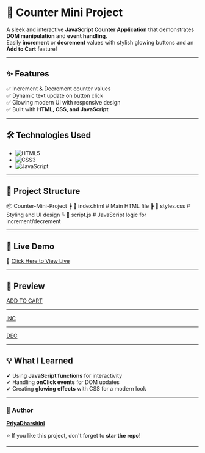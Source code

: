 # 🔢 Counter Mini Project  

A sleek and interactive **JavaScript Counter Application** that demonstrates **DOM manipulation** and **event handling**.  
Easily **increment** or **decrement** values with stylish glowing buttons and an **Add to Cart** feature!  

---

## ✨ Features  
✅ Increment & Decrement counter values  
✅ Dynamic text update on button click  
✅ Glowing modern UI with responsive design  
✅ Built with **HTML, CSS, and JavaScript**  

---

## 🛠️ Technologies Used  
- ![HTML5](https://img.shields.io/badge/HTML5-orange?style=for-the-badge&logo=html5)  
- ![CSS3](https://img.shields.io/badge/CSS3-blue?style=for-the-badge&logo=css3)  
- ![JavaScript](https://img.shields.io/badge/JavaScript-yellow?style=for-the-badge&logo=javascript)  

---

## 📂 Project Structure  
📦 Counter-Mini-Project
┣ 📜 index.html # Main HTML file
┣ 📜 styles.css # Styling and UI design
┗ 📜 script.js # JavaScript logic for increment/decrement


---

## 🚀 Live Demo  
🔗 [Click Here to View Live](https://priyadhar29.github.io/Counter_JS/) 

---

## 📸 Preview  
[ADD TO CART](https://github.com/Priyadhar29/Counter_JS/blob/main/Images/Add%20to%20Cart.png)

---
[INC](https://github.com/Priyadhar29/Counter_JS/blob/main/Images/Increased.png)

---
[DEC](https://github.com/Priyadhar29/Counter_JS/blob/main/Images/Decreased.png)

---

## 💡 What I Learned  
✔ Using **JavaScript functions** for interactivity  
✔ Handling **onClick events** for DOM updates  
✔ Creating **glowing effects** with CSS for a modern look  

---

### 🌟 Author  
**[PriyaDharshini](https://github.com/Priyadhar29)**  

⭐ If you like this project, don't forget to **star the repo**!  

---


